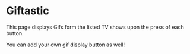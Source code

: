 # Giftastic

This page displays Gifs form the listed TV shows upon the press of each button.

You can add your own gif display button as well!